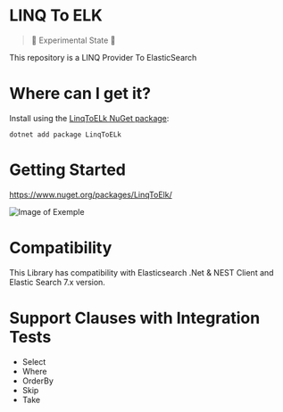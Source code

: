 # LINQ To ELK

> 🚧 Experimental State 🚧

This repository is a LINQ Provider To ElasticSearch

# Where can I get it?
Install using the [LinqToELk NuGet package](https://www.nuget.org/packages/LinqToELk):
```
dotnet add package LinqToELk
```


# Getting Started

https://www.nuget.org/packages/LinqToElk/

![Image of Exemple](https://raw.githubusercontent.com/fraifelipe/LinqToElk/master/github/exemple.png)


# Compatibility
This Library has compatibility with Elasticsearch .Net & NEST Client and Elastic Search 7.x version.

# Support Clauses with Integration Tests
* Select
* Where
* OrderBy
* Skip
* Take
